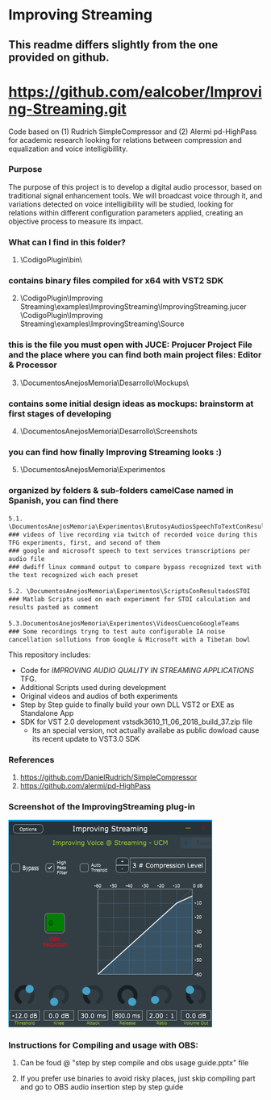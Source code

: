 
# Improving Streaming

## This readme differs slightly from the one provided on github.

# https://github.com/ealcober/Improving-Streaming.git

Code based on (1) Rudrich SimpleCompressor and (2) Alermi pd-HighPass for academic research looking for relations between compression and equalization and voice intelligibillity.

### Purpose
The purpose of this project is to develop a digital audio processor, based on traditional signal enhancement tools. We will broadcast voice through it, and variations detected on voice intelligibility will be studied, looking for relations within different configuration parameters applied, creating an objective process to measure its impact.

### What can I find in this folder?


1. \CodigoPlugin\bin\ 
### contains binary files compiled for x64 with VST2 SDK

2. \CodigoPlugin\Improving Streaming\examples\ImprovingStreaming\ImprovingStreaming.jucer
   \CodigoPlugin\Improving Streaming\examples\ImprovingStreaming\Source

### this is the file you must open with JUCE: Projucer Project File and the place where you can find both main project files: Editor & Processor

3. \DocumentosAnejosMemoria\Desarrollo\Mockups\
### contains some initial design ideas as mockups: brainstorm at first stages of developing

4. \DocumentosAnejosMemoria\Desarrollo\Screenshots
### you can find how finally Improving Streaming looks :)

5. \DocumentosAnejosMemoria\Experimentos
### organized by folders & sub-folders camelCase named in Spanish, you can find there

	5.1. \DocumentosAnejosMemoria\Experimentos\BrutosyAudiosSpeechToTextConResultados
	### videos of live recording via twitch of recorded voice during this TFG experiments, first, and second of them
	### google and microsoft speech to text services transcriptions per audio file
	### dwdiff linux command output to compare bypass recognized text with the text recognized wich each preset

	5.2. \DocumentosAnejosMemoria\Experimentos\ScriptsConResultadosSTOI
	### Matlab Scripts used on each experiment for STOI calculation and results pasted as comment

	5.3.DocumentosAnejosMemoria\Experimentos\VideosCuencoGoogleTeams
	### Some recordings tryng to test auto configurable IA noise cancellation sollutions from Google & Microsoft with a Tibetan bowl

This repository includes:
- Code for *IMPROVING AUDIO QUALITY IN STREAMING APPLICATIONS* TFG.
- Additional Scripts used during development
- Original videos and audios of both experiments
- Step by Step guide to finally build your own DLL VST2 or EXE as Standalone App
- SDK for VST 2.0 development vstsdk3610_11_06_2018_build_37.zip file
	- Its an special version, not actually availabe as public dowload cause its recent update to VST3.0 SDK

### References
1. https://github.com/DanielRudrich/SimpleCompressor
2. https://github.com/alermi/pd-HighPass

### Screenshot of the ImprovingStreaming plug-in
![alt text](DocumentosAnejosMemoria/Desarrollo/Screenshots/ImprovingStreaming.PNG)

### Instructions for Compiling and usage with OBS:
1. Can be foud @ "step by step compile and obs usage guide.pptx" file

2. If you prefer use binaries to avoid risky places, just skip compiling part and go to OBS audio insertion step by step guide


